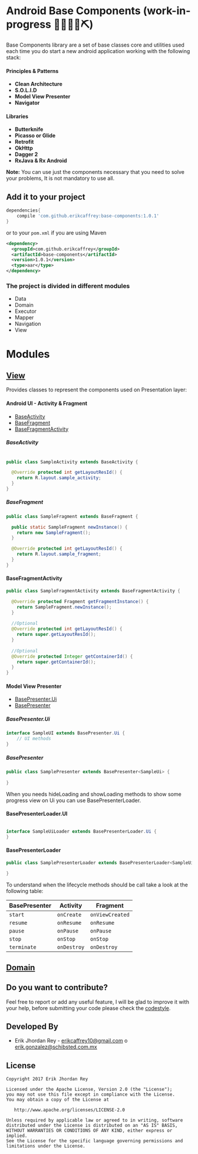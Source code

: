 # Android Base Components (work-in-progress 👷🔧️👷‍♀️⛏)


Base Components library are a set of base classes core and utilities used each time you do start a new android application working with the following stack:

#### Principles & Patterns

* **Clean Architecture**
* **S.O.L.I.D**
* **Model View Presenter**
* **Navigator**

#### Libraries

* **Butterknife**
* **Picasso or Glide**
* **Retrofit**
* **OkHttp**
* **Dagger 2**
* **RxJava & Rx Android**

**Note:** You can use just the components necessary that you need to solve your problems, It is not mandatory to use all.


Add it to your project
----------------------

```groovy
dependencies{
    compile 'com.github.erikcaffrey:base-components:1.0.1'
}
```

or to your ``pom.xml`` if you are using Maven

```xml
<dependency>
  <groupId>com.github.erikcaffrey</groupId>
  <artifactId>base-components</artifactId>
  <version>1.0.1</version>
  <type>aar</type>
</dependency>

```


### The project is divided in different modules 

* Data
* Domain
* Executor
* Mapper
* Navigation
* View


# Modules

## [View](https://github.com/erikcaffrey/Android-Toolkit-Base-Components/tree/master/base-components/src/main/java/erikjhordanrey/base_components/view)

Provides classes to represent the components used on Presentation layer:

#### Android UI - Activity & Fragment

* [BaseActivity](https://github.com/erikcaffrey/Android-Toolkit-Base-Components/blob/master/base-components/src/main/java/erikjhordanrey/base_components/view/BaseActivity.java) 
* [BaseFragment](https://github.com/erikcaffrey/Android-Toolkit-Base-Components/blob/master/base-components/src/main/java/erikjhordanrey/base_components/view/BaseFragment.java) 
* [BaseFragmentActivity](https://github.com/erikcaffrey/Android-Toolkit-Base-Components/blob/master/base-components/src/main/java/erikjhordanrey/base_components/view/BaseFragmentActivity.java) 

##### BaseActivity

```java 

public class SampleActivity extends BaseActivity {

  @Override protected int getLayoutResId() {
    return R.layout.sample_activity;
  }
}
```

##### BaseFragment

```java
public class SampleFragment extends BaseFragment {

  public static SampleFragment newInstance() {
    return new SampleFragment();
  }

  @Override protected int getLayoutResId() {
    return R.layout.sample_fragment;
  }
}
```

#### BaseFragmentActivity

```java
public class SampleFragmentActivity extends BaseFragmentActivity {

  @Override protected Fragment getFragmentInstance() {
    return SampleFragment.newInstance();
  }
  
  //Optional
  @Override protected int getLayoutResId() {
    return super.getLayoutResId();
  }
  
  //Optional 
  @Override protected Integer getContainerId() {
    return super.getContainerId();
  }
}
```

#### Model View Presenter

* [BasePresenter.Ui](https://github.com/erikcaffrey/Android-Toolkit-Base-Components/blob/master/base-components/src/main/java/erikjhordanrey/base_components/view/Presenter.java)
* [BasePresenter](https://github.com/erikcaffrey/Android-Toolkit-Base-Components/blob/master/base-components/src/main/java/erikjhordanrey/base_components/view/BasePresenter.java)

##### BasePresenter.Ui

```java 
interface SampleUI extends BasePresenter.Ui {
    // UI methods
}

```

##### BasePresenter

```java
public class SamplePresenter extends BasePresenter<SampleUi> {
  
}

```

When you needs hideLoading and showLoading methods to show some progress view on Ui you can use BasePresenterLoader.

#### BasePresenterLoader.UI

```java 

interface SampleUiLoader extends BasePresenterLoader.Ui {
}

```


#### BasePresenterLoader

```java
public class SamplePresenterLoader extends BasePresenterLoader<SampleUiLoader> {
  
}

```

To understand when the lifecycle methods should be call take a look at the following table:

| BasePresenter   | Activity       | Fragment           |
| --------------- |----------------| -------------------|
| ``start``  | ``onCreate``   | ``onViewCreated``  |
| ``resume``      | ``onResume``   | ``onResume``       |
| ``pause``       | ``onPause``    | ``onPause``        |
| ``stop``       | ``onStop``    | ``onStop``        |
| ``terminate``     | ``onDestroy``  | ``onDestroy``      |

## [Domain](https://github.com/erikcaffrey/Android-Toolkit-Base-Components/tree/master/base-components/src/main/java/erikjhordanrey/base_components/domain)


Do you want to contribute?
--------------------------
Feel free to report or add any useful feature, I will be glad to improve it with your help, before submitting your code please check the [codestyle](https://github.com/square/java-code-styles).

Developed By
------------

* Erik Jhordan Rey  - <erikcaffrey10@gmail.com> o <erik.gonzalez@schibsted.com.mx>

License
-------

    Copyright 2017 Erik Jhordan Rey

    Licensed under the Apache License, Version 2.0 (the "License");
    you may not use this file except in compliance with the License.
    You may obtain a copy of the License at

       http://www.apache.org/licenses/LICENSE-2.0

    Unless required by applicable law or agreed to in writing, software
    distributed under the License is distributed on an "AS IS" BASIS,
    WITHOUT WARRANTIES OR CONDITIONS OF ANY KIND, either express or implied.
    See the License for the specific language governing permissions and
    limitations under the License.
